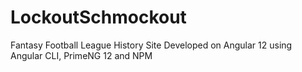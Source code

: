 # LockoutSchmockout

Fantasy Football League History Site
Developed on Angular 12 using Angular CLI, PrimeNG 12 and NPM